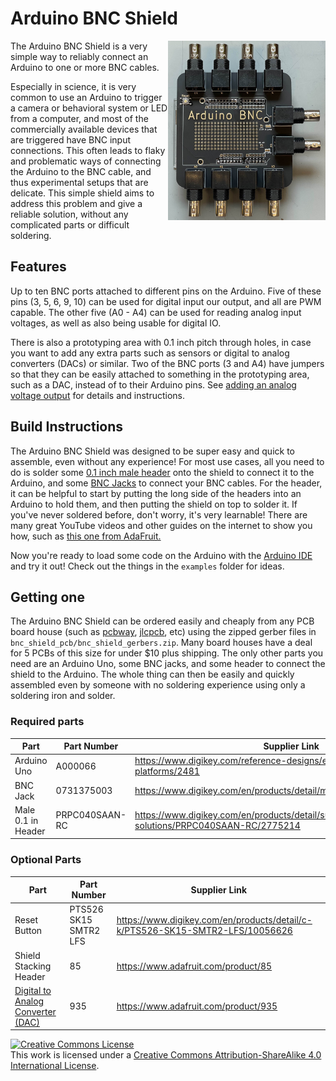 # Arduino BNC Shield
<!-- ![Image of Arduino BNC Shield](docs/figs/arduino_bnc.jpg) -->
<img src = "docs/figs/arduino_bnc.jpg" width=50% alt=Image of Arduino BNC Shield align="right">

The Arduino BNC Shield is a very simple way to reliably connect an Arduino to one or more BNC 
cables.

Especially in science, it is very common to use an Arduino to trigger a camera or behavioral system or LED from a computer, and most of the commercially available devices that are triggered have BNC input connections. This often leads to flaky and problematic ways of connecting the Arduino to the BNC cable, and thus experimental setups that are delicate.  This simple shield aims to address this problem and give a reliable solution, without any complicated parts or difficult soldering. 

## Features
Up to ten BNC ports attached to different pins on the Arduino.  Five of these pins (3, 5, 6, 9, 10) can be used for digital input our output, and all are PWM capable.  The other five (A0 - A4) can be used for reading analog input voltages, as well as also being usable for digital IO. 

There is also a prototyping area with 0.1 inch pitch through holes, in case you want to add any extra parts such as sensors or digital to analog  converters (DACs) or similar. Two of the BNC ports (3 and A4) have jumpers so that they can be easily attached to something in the prototyping area, such as a DAC, instead of to their Arduino pins. See [adding an analog voltage output](docs/adding_analog_out.md) for details and instructions.

## Build Instructions
The Arduino BNC Shield was designed to be super easy and quick to assemble, even without any experience! For most use cases, all you need to do is solder some [0.1 inch male header](https://www.digikey.com/en/products/detail/sullins-connector-solutions/PRPC040SAAN-RC/2775214) onto the shield to connect it to the Arduino, and some [BNC Jacks](https://www.digikey.com/en/products/detail/sullins-connector-solutions/PRPC040SAAN-RC/2775214) to connect your BNC cables. For the header, it can be helpful to start by putting the long side of the headers into an Arduino to hold them, and then putting the shield on top to solder it. If you've never soldered before, don't worry, it's very learnable! There are many great YouTube videos and other guides on the internet to show you how, such as [this one from AdaFruit.](https://learn.adafruit.com/adafruit-guide-excellent-soldering/preparation)

Now you're ready to load some code on the Arduino with the [Arduino IDE](https://www.arduino.cc/en/software) and try it out! Check out the things in the `examples` folder for ideas.



## Getting one
The Arduino BNC Shield can be ordered easily and cheaply from any PCB board house (such as [pcbway](pcbway.com), [jlcpcb](jlcpcb.com), etc)  using the zipped gerber files in `bnc_shield_pcb/bnc_shield_gerbers.zip`.  Many board houses have a deal for 5 PCBs of this size for under $10 plus shipping. The only other parts you need are an Arduino Uno, some BNC jacks, and some header to connect the shield to the Arduino. The whole thing can then be easily and quickly assembled even by someone with no soldering experience using only a soldering iron and solder.

### Required parts
|Part|Part Number|Supplier Link|
|---|---|---|
|Arduino Uno|A000066 | https://www.digikey.com/reference-designs/en/open-source-mcu-platforms/2481|
|BNC Jack|0731375003 | https://www.digikey.com/en/products/detail/molex/0731375003/1465136|
|Male 0.1 in Header|PRPC040SAAN-RC | https://www.digikey.com/en/products/detail/sullins-connector-solutions/PRPC040SAAN-RC/2775214


### Optional Parts
|Part|Part Number|Supplier Link|
|---|---|---|
|Reset Button| PTS526 SK15 SMTR2 LFS| https://www.digikey.com/en/products/detail/c-k/PTS526-SK15-SMTR2-LFS/10056626|
|Shield Stacking Header| 85|https://www.adafruit.com/product/85 | 
|[Digital to Analog Converter  (DAC)](docs/adding_analog_out.md) | 935 |  https://www.adafruit.com/product/935


<a rel="license" href="http://creativecommons.org/licenses/by-sa/4.0/"><img alt="Creative Commons License" style="border-width:0" src="https://i.creativecommons.org/l/by-sa/4.0/88x31.png" /></a><br />This work is licensed under a <a rel="license" href="http://creativecommons.org/licenses/by-sa/4.0/">Creative Commons Attribution-ShareAlike 4.0 International License</a>.